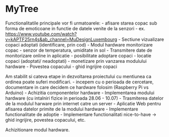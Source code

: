 # MyTree

Functionalitatile principale vor fi urmatoarele:
		- afisare starea copac sub forma de emoticoane in functie de datele venite de la senzori
		- ex. https://www.youtube.com/watch?v=kAPTF25rn4s&ab_channel=MuDesignLuxembourg
		- Sectiune vizualizare copaci adoptati (identificare, prin cod)
		- Modul hardware monitorizare copac 
		- senzor de temperatura, umiditate in sol 
		- Transmitere date de monitorizare online in aplicatie
		- posibilitate adoptare copaci
		- locatie copaci (adoptati/ neadoptati)
		- monetizare prin vanzarea modulului hardware
		- Povestea copacului
		- ghid ingrijire copaci

Am stabilit si cateva etape in dezvoltarea proiectului cu mentiunea ca ordinea poate suferi modificari.
	- incepem cu o perioada de cercetare, documentare in care decidem ce hardware folosim (Raspberry Pi vs Arduino)
	- Achizitia componentelor hardware
	- Implementarea modului hardware (cu intalniri fizice in perioada 28.06 - 10.07)
	- Trasmiterea datelor de la modulul harware prin internet catre un server
	- Aplicatie Web pentru afisarea datelor primite de la modului hardware
	- Implementare functionalitate de adoptie
	- Implementare functionalitati nice-to-have -> ghid ingrijire, povestea copacului, etc.

Achizitionare modul hardware.